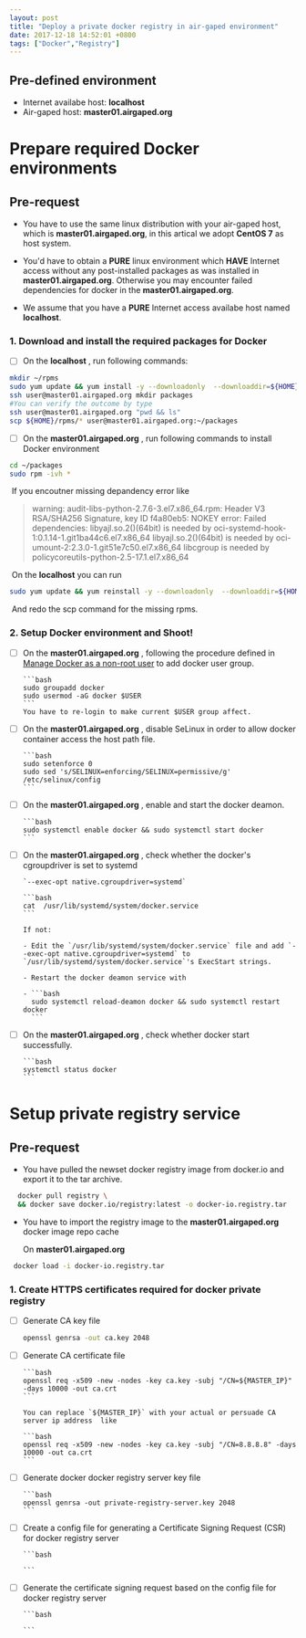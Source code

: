 ```yaml
---
layout: post
title: "Deploy a private docker registry in air-gaped environment"
date: 2017-12-18 14:52:01 +0800
tags: ["Docker","Registry"]
---
```




## Pre-defined environment
- Internet availabe host: **localhost**
- Air-gaped host: **master01.airgaped.org**


# Prepare required Docker environments

## Pre-request

- You have to use the same linux distribution with your air-gaped host, which is  **master01.airgaped.org**, in this artical we adopt **CentOS 7** as host system.


- You'd have to obtain a **PURE** linux environment which **HAVE** Internet access without any post-installed packages as was installed in **master01.airgaped.org**.  Otherwise you may encounter failed dependencies for docker in the **master01.airgaped.org**.
- We assume that you have a **PURE** Internet access availabe host named **localhost**.

### 1. Download and install the required packages for Docker 
- [ ] On the **localhost** , run following commands:

```bash
mkdir ~/rpms
sudo yum update && yum install -y --downloadonly  --downloaddir=${HOME}/rpms docker
ssh user@master01.airgaped.org mkdir packages
#You can verify the outcome by type
ssh user@master01.airgaped.org "pwd && ls"
scp ${HOME}/rpms/* user@master01.airgaped.org:~/packages
```

- [ ] On the **master01.airgaped.org** , run following commands to install Docker environment
```bash
cd ~/packages
sudo rpm -ivh *
```
​	If you encoutner missing depandency error like
> warning: audit-libs-python-2.7.6-3.el7.x86_64.rpm: Header V3 RSA/SHA256 Signature, key ID f4a80eb5: NOKEY
> error: Failed dependencies:
>        libyajl.so.2()(64bit) is needed by oci-systemd-hook-1:0.1.14-1.git1ba44c6.el7.x86_64
>        libyajl.so.2()(64bit) is needed by oci-umount-2:2.3.0-1.git51e7c50.el7.x86_64
>        libcgroup is needed by policycoreutils-python-2.5-17.1.el7.x86_64

​	On the **localhost** you can run
```bash
sudo yum update && yum reinstall -y --downloadonly  --downloaddir=${HOME}/rpms missing-packages(like yajl libcgroup)
```
​	And redo the scp command for the missing rpms.

### 2. Setup Docker environment and Shoot!

- [ ] On the **master01.airgaped.org** , following the procedure defined in [Manage Docker as a non-root user](https://docs.docker.com/engine/installation/linux/linux-postinstall/#manage-docker-as-a-non-root-user) to add docker user group. 

      ```bash
      sudo groupadd docker
      sudo usermod -aG docker $USER
      ```
      You have to re-login to make current $USER group affect.

- [ ] On the **master01.airgaped.org** , disable SeLinux in order to allow docker container access the host path file.

      ```bash
      sudo setenforce 0
      sudo sed 's/SELINUX=enforcing/SELINUX=permissive/g' /etc/selinux/config
      ```

- [ ] On the **master01.airgaped.org** , enable and start the docker deamon.

      ```bash
      sudo systemctl enable docker && sudo systemctl start docker
      ```

- [ ] On the **master01.airgaped.org** , check whether the docker's cgroupdriver is set to systemd

      `--exec-opt native.cgroupdriver=systemd`

      ```bash
      cat  /usr/lib/systemd/system/docker.service
      ```

      If not:

      - Edit the `/usr/lib/systemd/system/docker.service` file and add `--exec-opt native.cgroupdriver=systemd` to `/usr/lib/systemd/system/docker.service`'s ExecStart strings.

      - Restart the docker deamon service with 

      - ```bash 
        sudo systemctl reload-deamon docker && sudo systemctl restart docker
        ```


- [ ] On the **master01.airgaped.org** , check whether docker start successfully.

      ```bash
      systemctl status docker
      ```

# Setup private registry service

## Pre-request

- You have pulled the newset docker registry image from docker.io and export it to the tar archive.

 ```bash
   docker pull registry \
   && docker save docker.io/registry:latest -o docker-io.registry.tar
 ```
- You have to import the registry image to the **master01.airgaped.org** docker image repo cache

  On **master01.airgaped.org**

 ```bash
  docker load -i docker-io.registry.tar
 ```
### 1. Create HTTPS certificates required for docker private registry 

- [ ] Generate CA key file

     ```bash
     openssl genrsa -out ca.key 2048
     ```

- [ ] Generate CA certificate file

      ```bash
      openssl req -x509 -new -nodes -key ca.key -subj "/CN=${MASTER_IP}" -days 10000 -out ca.crt
      ```

      You can replace `${MASTER_IP}` with your actual or persuade CA server ip address  like

      ```bash
      openssl req -x509 -new -nodes -key ca.key -subj "/CN=8.8.8.8" -days 10000 -out ca.crt
      ```

- [ ] Generate docker docker registry server key file

      ```bash
      openssl genrsa -out private-registry-server.key 2048
      ```

- [ ] Create a config file for generating a Certificate Signing Request (CSR) for  docker registry server

      ```bash

      ```

- [ ] Generate the certificate signing request based on the config file for docker registry server

      ```bash

      ```

      ​